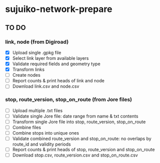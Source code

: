 # sujuiko-network-prepare

## TO DO

### link, node (from Digiroad)

- [x] Upload single .gpkg file
- [x] Select link layer from available layers
- [x] Validate required fields and geometry type
- [x] Transform links
- [ ] Create nodes
- [ ] Report counts & print heads of link and node
- [ ] Download link.csv and node.csv

### stop, route_version, stop_on_route (from Jore files)

- [ ] Upload multiple .txt files
- [ ] Validate single Jore file: date range from name & txt contents
- [ ] Transform single Jore file into stop, route_version, stop_on_route
- [ ] Combine files
- [ ] Combine stops into unique ones
- [ ] Validate combined route_version and stop_on_route: no overlaps by route_id and validity periods
- [ ] Report counts & print heads of stop, route_version and stop_on_route
- [ ] Download stop.csv, route_version.csv and stop_on_route.csv